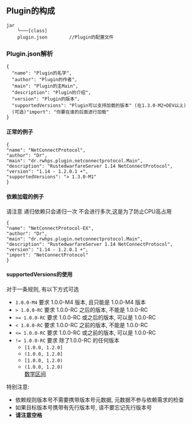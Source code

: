 ## Plugin的构成  
```
jar
    └───[class]
    plugin.json        //Plugin的配置文件          
```

### Plugin.json解析
```
{
  "name": "Plugin的名字",
  "author": "Plugin的作者",
  "main": "Plugin的主Main",
  "description": "Plugin的介绍",
  "version": "Plugin的版本"，
  "supportedVersions": "Plugin可以支持加载的版本" (在1.3.0-M2+DEV以上)
  (可选)"import": "你要在谁的后面进行加载"
}
```

#### 正常的例子
```
{
"name": "NetConnectProtocol",
"author": "Dr",
"main": "dr.rwhps.plugin.netconnectprotocol.Main",
"description": "RustedwarfareServer 1.14 NetConnectProtocol",
"version": "1.14 - 1.2.0.1 +",
"supportedVersions": "> 1.3.0-M1"
}
```

#### 依赖加载的例子
请注意  递归依赖只会递归一次 不会进行多次,这是为了防止CPU高占用  
```
{
"name": "NetConnectProtocol-EX",
"author": "Dr",
"main": "dr.rwhps.plugin.netconnectprotocol.Main",
"description": "RustedwarfareServer 1.14 NetConnectProtocol",
"version": "1.14 - 1.2.0.1 +",
"import": "NetConnectProtocol"
}
```

#### supportedVersions的使用
对于一条规则, 有以下方式可选
- `1.0.0-M4`       要求 1.0.0-M4 版本, 且只能是 1.0.0-M4 版本
- `> 1.0.0-RC`     要求 1.0.0-RC 之后的版本, 不能是 1.0.0-RC
- `>= 1.0.0-RC`    要求 1.0.0-RC 或之后的版本, 可以是 1.0.0-RC
- `< 1.0.0-RC`     要求 1.0.0-RC 之前的版本, 不能是 1.0.0-RC
- `<= 1.0.0-RC`    要求 1.0.0-RC 或之前的版本, 可以是 1.0.0-RC
- `!= 1.0.0-RC`    要求 除了1.0.0-RC 的任何版本
    - `[1.0.0, 1.2.0]`
    - `(1.0.0, 1.2.0]`
    - `[1.0.0, 1.2.0)`
    - `(1.0.0, 1.2.0)`  
    [数学区间](https://baike.baidu.com/item/%E5%8C%BA%E9%97%B4/1273117)  

特别注意:  
- 依赖规则版本号不需要携带版本号元数据, 元数据不参与依赖需求的检查    
- 如果目标版本号携带有先行版本号, 请不要忘记先行版本号  
- **请注意空格**  